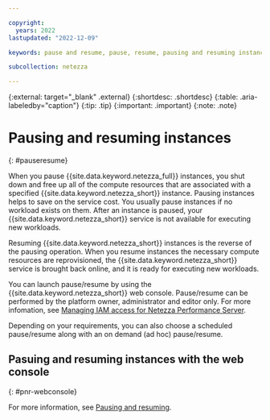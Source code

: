 ```yaml
---

copyright:
  years: 2022
lastupdated: "2022-12-09"

keywords: pause and resume, pause, resume, pausing and resuming instances, pause Netezza, resume Netezza

subcollection: netezza

---
```


{:external: target="_blank" .external}
{:shortdesc: .shortdesc}
{:table: .aria-labeledby="caption"}
{:tip: .tip}
{:important: .important}
{:note: .note}

# Pausing and resuming instances
{: #pauseresume}

When you pause {{site.data.keyword.netezza_full}} instances, you shut down and free up all of the compute resources that are associated with a specified {{site.data.keyword.netezza_short}} instance. Pausing instances helps to save on the service cost. You usually pause instances if no workload exists on them. After an instance is paused, your {{site.data.keyword.netezza_short}} service is not available for executing new workloads.

Resuming {{site.data.keyword.netezza_short}} instances is the reverse of the pausing operation. When you resume instances the necessary compute resources are reprovisioned, the {{site.data.keyword.netezza_short}} service is brought back online, and it is ready for executing new workloads.

You can launch pause/resume by using the {{site.data.keyword.netezza_short}} web console. Pause/resume can be performed by the platform owner, administrator and editor only. For more infomation, see [Managing IAM access for Netezza Performance Server](/docs/netezza?topic=netezza-iam-docs).

Depending on your requirements, you can also choose a scheduled pause/resume along with an on demand (ad hoc) pause/resume.

## Pasuing and resuming instances with the web console
{: #pnr-webconsole}

For more information, see [Pausing and resuming](/docs/netezza?topic=netezza-patterns&interface=ui#pnr-console).
